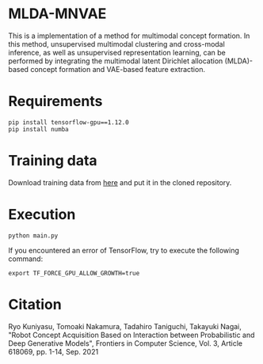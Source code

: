 # MLDA-MNVAE
This is a implementation of a method for multimodal concept formation.
In this method, unsupervised multimodal clustering and cross-modal inference, as well as unsupervised representation learning, can be performed by integrating the multimodal latent Dirichlet allocation (MLDA)-based concept formation and VAE-based feature extraction. 

# Requirements
```
pip install tensorflow-gpu==1.12.0
pip install numba 
```

# Training data
Download training data from [here](https://drive.google.com/file/d/1pnP_tVUEgRs3VnUIo4IoA4V-ga5mkV9Y/view?usp=sharing) and put it in the cloned repository. 

# Execution
```
python main.py
```

If you encountered an error of TensorFlow, try to execute the following command: 
```
export TF_FORCE_GPU_ALLOW_GROWTH=true
```

# Citation
Ryo Kuniyasu, Tomoaki Nakamura, Tadahiro Taniguchi, Takayuki Nagai, "Robot Concept Acquisition Based on Interaction between Probabilistic and Deep Generative Models", Frontiers in Computer Science, Vol. 3, Article 618069, pp. 1-14, Sep. 2021
